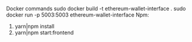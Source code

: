 Docker commands
sudo docker build -t ethereum-wallet-interface .
sudo docker run -p 5003:5003 ethereum-wallet-interface
Npm:
1. yarn|npm install
2. yarn|npm start:frontend